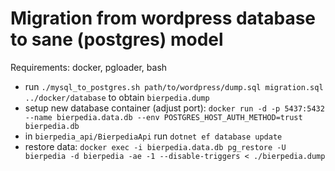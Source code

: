 # Migration from wordpress database to sane (postgres) model

Requirements: docker, pgloader, bash

* run `./mysql_to_postgres.sh path/to/wordpress/dump.sql migration.sql ../docker/database` to obtain `bierpedia.dump`
* setup new database container (adjust port): `docker run -d -p 5437:5432 --name bierpedia.data.db --env POSTGRES_HOST_AUTH_METHOD=trust bierpedia.db`
* in `bierpedia_api/BierpediaApi` run `dotnet ef database update`
* restore data: `docker exec -i bierpedia.data.db pg_restore -U bierpedia -d bierpedia -ae -1 --disable-triggers < ./bierpedia.dump`

